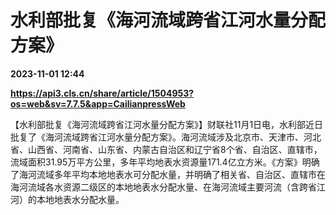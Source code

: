 # 水利部批复《海河流域跨省江河水量分配方案》

**2023-11-01 12:44**

**https://api3.cls.cn/share/article/1504953?os=web&sv=7.7.5&app=CailianpressWeb**

【水利部批复《海河流域跨省江河水量分配方案》】财联社11月1日电，水利部近日批复了《海河流域跨省江河水量分配方案》。海河流域涉及北京市、天津市、河北省、山西省、河南省、山东省、内蒙古自治区和辽宁省8个省、自治区、直辖市，流域面积31.95万平方公里，多年平均地表水资源量171.4亿立方米。《方案》明确了海河流域多年平均本地地表水可分配水量，并明确了相关省、自治区、直辖市在海河流域各水资源二级区的本地地表水分配水量、在海河流域主要河流（含跨省江河）的本地地表水分配水量。
